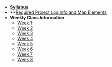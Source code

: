 - **[Syllabus](README.md)**
- **[Required Project Log Info and Map Elements](Lessons/LogMapElements.md)
- **Weekly Class Information**
  - [Week 1](Lessons/Lesson1.md)
  - [Week 2](Lessons/Lesson2.md)
  - [Week 3](Lessons/Lesson1.md)
  - [Week 4](Lessons/Lesson1.md)
  - [Week 5](Lessons/Lesson1.md)
  - [Week 6](Lessons/Lesson1.md)
  - [Week 7](Lessons/Lesson1.md)
  - [Week 8](Lessons/Lesson1.md)
